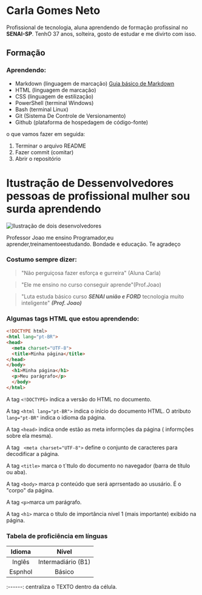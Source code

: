 # Carla Gomes Neto

Profissional de tecnologia, aluna aprendendo de formação profissinal no **SENAI-SP**. TenhO 37 anos, solteira, gosto de estudar e me divirto com isso.

## Formação

### Aprendendo:


* Markdown (linguagem de marcação)
[Guia básico de Markdown](https://docs.pipz.com/central-de-ajuda/learning-center/guia-basico-de-markdown#open)
* HTML (linguagem de marcação)
* CSS (linguagem de estilização)
* PowerShell (terminal Windows)
* Bash (terminal Linux)
* Git (Sistema De Controle de Versionamento)
* Github (plataforma de hospedagem de código-fonte)

<!-- Exemplo acima é equivalente a:
<a href="https://docs.pipz.com/central-de-ajuda/learning-center/guia-basico-de-markdown#open">Guia básico


## Profissional de Tecnologia

Pesquise "Markdown" em <https://google.com>  <!-- Link direto, sem texto -->

o que vamos fazer em seguida: 
1. Terminar o arquivo README
2. Fazer commit (comitar)
3. Abrir o repositório
# Itustração de Dessenvolvedores pessoas de profissional mulher sou surda aprendendo
<!--
**Carlagomesneto/Carlagomesneto** is a ✨ _special_ ✨ repository because its `README.md` (this file) appears on your GitHub profile.

Here are some ideas to get you started:

- 🔭 I’m currently working on ... atualmente estou trabalhando em...
- 🌱 I’m currently learning ... atualmente estou aprendendo...
- 👯 I’m looking to collaborate on ... estou querendo coladorar com...
- 🤔 I’m looking for help with ... estou buscando ajuda com...
- 💬 Ask me about ... me pergunte sobre...
- 📫 How to reach me: ... como entrar em contato comigo 
- 😄 Pronouns: ... pronomes
- ⚡ Fun fact: ... curiosidades...
-->

![Ilustração de dois desenvolvedores](https://img.freepik.com/vetores-premium/conceito-de-design-ui-ux-com-cena-de-pessoas-para-web-designer-de-mulher-trabalhando-com-layouts-de-interface-criando-elementos-e-preenchendo-paginas-com-conteudo-grafico-ilustracao-vetorial-em-design-de-perspectiva-plana_198565-2144.jpg?w=360)


Professor Joao me ensino Programador,eu aprender,treinamentoeestudando. Bondade e educação.  Te agradeço


### Costumo sempre dizer:

> "Não perguiçosa fazer esforça e gurreira" (Aluna Carla)

> "Ele me ensino no curso conseguir aprende"(Prof.Joao)

> "Luta estuda básico curso **_SENAI união e FORD_** tecnologia muito inteligente" **_(Prof. Joao)_**


<!-- Exemplo acima é equivalente a :<blockquote>"Ele me ensino no curso conseguir aprende"(Prof.Joao)</blockquote> -->


### Algumas tags HTML que estou aprendendo:

```html
<!DOCTYPE html>
<html lang="pt-BR">
<head>
  <meta charset="UTF-8">
  <title>Minha página</title>
</head>
</body>
  <h1>Minha página</h1>
  <p>Meu parágrafo</p>
  </body>
</html>

```
A tag `<!DOCTYPE>` indica a versão do HTML no documento.

A tag `<html lang="pt-BR">` indica o início do documento HTML. O atributo `lang="pt-BR"` indica o idioma da página.

A tag `<head>` indica onde estão as meta informções da página ( informções sobre ela mesma).

A tag ` <meta charset="UTF-8">` define o conjunto de caracteres para decodificar a página.

A tag `<title>` marca o t´ttulo do documento no navegador (barra de título ou aba).

A tag `<body>` marca p conteúdo que será aprrsentado ao ususário. É o "corpo" da página.

A tag `<p>`marca um parágrafo. 

A tag `<h1>` marca o título de importância nível 1 (mais importante) exibido na página.


### Tabela de proficiência em línguas

Idioma  | Nível
:--------: | :------:
Inglês  | Intermadiário (B1)
Espnhol | Básico

:------: centraliza o TEXTO dentro da célula.



